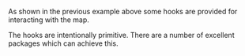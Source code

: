As shown in the previous example above some hooks are provided for interacting with the map.

The hooks are intentionally primitive. There are a number of excellent packages
which can achieve this.
